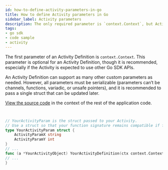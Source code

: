 ```yaml
---
id: how-to-define-activity-parameters-in-go
title: How to define Activity parameters in Go
sidebar_label: Activity parameters
description: The only required parameter is `context.Context`, but Activities can support many custom parameters.
tags:
- go sdk
- code sample
- activity
---
```


<!-- DO NOT EDIT THIS FILE DIRECTLY.
THIS FILE IS GENERATED from https://github.com/temporalio/documentation/blob/main/sample-apps/go/yourapp/your_activity_definition_dacx.go. -->

The first parameter of an Activity Definition is `context.Context`.
This parameter is optional for an Activity Definition, though it is recommended, especially if the Activity is expected to use other Go SDK APIs.

An Activity Definition can support as many other custom parameters as needed.
However, all parameters must be serializable (parameters can’t be channels, functions, variadic, or unsafe pointers), and it is recommended to pass a single struct that can be updated later.

<div class="copycode-notice-container"><a href="https://github.com/temporalio/documentation/blob/main/sample-apps/go/yourapp/your_activity_definition_dacx.go">View the source code</a> in the context of the rest of the application code.</div>

```go


// YourActivityParam is the struct passed to your Activity.
// Use a struct so that your function signature remains compatible if fields change.
type YourActivityParam struct {
	ActivityParamX string
	ActivityParamY int
}
// ...
func (a *YourActivityObject) YourActivityDefinition(ctx context.Context, param YourActivityParam) (*YourActivityResultObject, error) {
// ...
}
```

